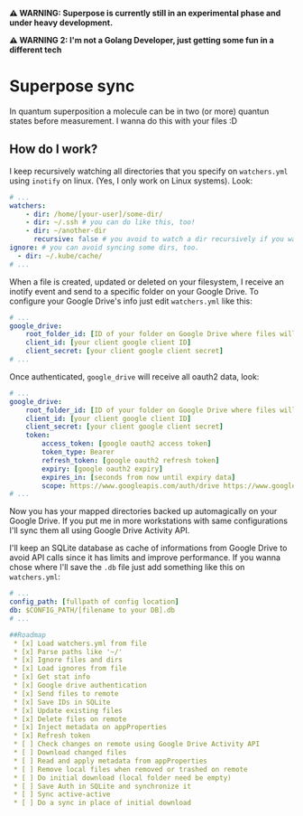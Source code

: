 
**⚠️ WARNING: Superpose is currently still in an experimental phase and under heavy development.**

**⚠️ WARNING 2: I'm not a Golang Developer, just getting some fun in a different tech**

# Superpose sync
In quantum superposition a molecule can be in two (or more) quantun states before measurement. I wanna do this with your files :D

## How do I work?
I keep recursively watching all directories that you specify on `watchers.yml` using `inotify` on linux. (Yes, I only work on Linux systems). Look:
```yaml
# ...
watchers:
    - dir: /home/[your-user]/some-dir/
    - dir: ~/.ssh # you can do like this, too!
    - dir: ~/another-dir
      recursive: false # you avoid to watch a dir recursively if you wanna sync only first level.
ignore: # you can avoid syncing some dirs, too.
  - dir: ~/.kube/cache/
# ...
```
When a file is created, updated or deleted on your filesystem, I receive an inotify event and send to a specific folder on your Google Drive.
To configure your Google Drive's info just edit `watchers.yml` like this:
```yaml
# ...
google_drive:
    root_folder_id: [ID of your folder on Google Drive where files will be saved]
    client_id: [your client google client ID]
    client_secret: [your client google client secret]
# ...
```
Once authenticated, `google_drive` will receive all oauth2 data, look:
```yaml
# ...
google_drive:
    root_folder_id: [ID of your folder on Google Drive where files will be saved]
    client_id: [your client google client ID]
    client_secret: [your client google client secret]
    token:
        access_token: [google oauth2 access token]
        token_type: Bearer
        refresh_token: [google oauth2 refresh token]
        expiry: [google oauth2 expiry]
        expires_in: [seconds from now until expiry data]
        scope: https://www.googleapis.com/auth/drive https://www.googleapis.com/auth/drive.activity # minimal needed scopes
# ...
```
Now you has your mapped directories backed up automagically on your Google Drive. If you put me in more workstations with same configurations I'll sync them all using Google Drive Activity API.

I'll keep an SQLite database as cache of informations from Google Drive to avoid API calls since it has limits and improve performance. If you wanna chose where I'll save the `.db` file just add something like this on `watchers.yml`:

```yaml
# ...
config_path: [fullpath of config location]
db: $CONFIG_PATH/[filename to your DB].db
# ...

##Roadmap
 * [x] Load watchers.yml from file
 * [x] Parse paths like '~/'
 * [x] Ignore files and dirs
 * [x] Load ignores from file
 * [x] Get stat info
 * [x] Google drive authentication
 * [x] Send files to remote
 * [x] Save IDs in SQLite
 * [x] Update existing files
 * [x] Delete files on remote
 * [x] Inject metadata on appProperties
 * [x] Refresh token
 * [ ] Check changes on remote using Google Drive Activity API
 * [ ] Download changed files
 * [ ] Read and apply metadata from appProperties
 * [ ] Remove local files when removed or trashed on remote
 * [ ] Do initial download (local folder need be empty)
 * [ ] Save Auth in SQLite and synchronize it
 * [ ] Sync active-active
 * [ ] Do a sync in place of initial download
